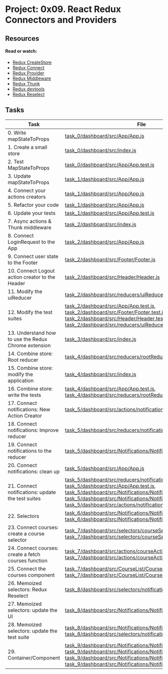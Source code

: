 # Project: 0x09. React Redux Connectors and Providers

## Resources

#### Read or watch:

- [Redux CreateStore](https://intranet.alxswe.com/rltoken/ikKKj2fd_SIrduP4NMRcfw)
- [Redux Connect](https://intranet.alxswe.com/rltoken/ikKKj2fd_SIrduP4NMRcfw)
- [Redux Provider](https://intranet.alxswe.com/rltoken/72p5lYmSlSpGICod8lUY8A)
- [Redux Middleware](https://intranet.alxswe.com/rltoken/JugQ1X52DCCCsOeOkkAiXg)
- [Redux Thunk](https://intranet.alxswe.com/rltoken/qakbRbg-38BugU7ReccOOQ)
- [Redux devtools](https://intranet.alxswe.com/rltoken/hj2zpx-DjBQuPaT3GjHCiw)
- [Redux Reselect](https://intranet.alxswe.com/rltoken/YvZcWXnHZCxtP0gb60ck9w)

## Tasks

| Task                                                 | File                                                                                                                                                                                                                                                                                                                                                                                                                                                                                                                                                                                 |
| ---------------------------------------------------- | ------------------------------------------------------------------------------------------------------------------------------------------------------------------------------------------------------------------------------------------------------------------------------------------------------------------------------------------------------------------------------------------------------------------------------------------------------------------------------------------------------------------------------------------------------------------------------------ |
| 0. Write mapStateToProps                             | [task_0/dashboard/src/App/App.js](./task_0/dashboard/src/App/App.js)                                                                                                                                                                                                                                                                                                                                                                                                                                                                                                                 |
| 1. Create a small store                              | [task_0/dashboard/src/index.js](./task_0/dashboard/src/index.js)                                                                                                                                                                                                                                                                                                                                                                                                                                                                                                                     |
| 2. Test MapStateToProps                              | [task_0/dashboard/src/App/App.test.js](./task_0/dashboard/src/App/App.test.js)                                                                                                                                                                                                                                                                                                                                                                                                                                                                                                       |
| 3. Update mapStateToProps                            | [task_1/dashboard/src/App/App.js](./task_1/dashboard/src/App/App.js)                                                                                                                                                                                                                                                                                                                                                                                                                                                                                                                 |
| 4. Connect your actions creators                     | [task_1/dashboard/src/App/App.js](./task_1/dashboard/src/App/App.js)                                                                                                                                                                                                                                                                                                                                                                                                                                                                                                                 |
| 5. Refactor your code                                | [task_1/dashboard/src/App/App.js](./task_1/dashboard/src/App/App.js)                                                                                                                                                                                                                                                                                                                                                                                                                                                                                                                 |
| 6. Update your tests                                 | [task_1/dashboard/src/App/App.test.js](./task_1/dashboard/src/App/App.test.js)                                                                                                                                                                                                                                                                                                                                                                                                                                                                                                       |
| 7. Async actions & Thunk middleware                  | [task_2/dashboard/src/index.js](./task_2/dashboard/src/index.js)                                                                                                                                                                                                                                                                                                                                                                                                                                                                                                                     |
| 8. Connect LoginRequest to the App                   | [task_2/dashboard/src/App/App.js](./task_2/dashboard/src/App/App.js)                                                                                                                                                                                                                                                                                                                                                                                                                                                                                                                 |
| 9. Connect user state to the Footer                  | [task_2/dashboard/src/Footer/Footer.js](./task_2/dashboard/src/Footer/Footer.js)                                                                                                                                                                                                                                                                                                                                                                                                                                                                                                     |
| 10. Connect Logout action creator to the Header      | [task_2/dashboard/src/Header/Header.js](./task_2/dashboard/src/Header/Header.js)                                                                                                                                                                                                                                                                                                                                                                                                                                                                                                     |
| 11. Modify the uiReducer                             | [task_2/dashboard/src/reducers/uiReducer.js](./task_2/dashboard/src/reducers/uiReducer.js)                                                                                                                                                                                                                                                                                                                                                                                                                                                                                           |
| 12. Modify the test suites                           | [task_2/dashboard/src/App/App.test.js](./task_2/dashboard/src/App/App.test.js), [task_2/dashboard/src/Footer/Footer.test.js](./task_2/dashboard/src/Footer/Footer.test.js), [task_2/dashboard/src/Header/Header.test.js](./task_2/dashboard/src/Header/Header.test.js), [task_2/dashboard/src/reducers/uiReducer.test.js](./task_2/dashboard/src/reducers/uiReducer.test.js)                                                                                                                                                                                                         |
| 13. Understand how to use the Redux Chrome extension | [task_3/dashboard/src/index.js](./task_3/dashboard/src/index.js)                                                                                                                                                                                                                                                                                                                                                                                                                                                                                                                     |
| 14. Combine store: Root reducer                      | [task_4/dashboard/src/reducers/rootReducer.js](./task_4/dashboard/src/reducers/rootReducer.js)                                                                                                                                                                                                                                                                                                                                                                                                                                                                                       |
| 15. Combine store: modify the application            | [task_4/dashboard/src/index.js](./task_4/dashboard/src/index.js)                                                                                                                                                                                                                                                                                                                                                                                                                                                                                                                     |
| 16. Combine store: write the tests                   | [task_4/dashboard/src/App/App.test.js](./task_4/dashboard/src/App/App.test.js), [task_4/dashboard/src/reducers/rootReducer.test.js](./task_4/dashboard/src/reducers/rootReducer.test.js)                                                                                                                                                                                                                                                                                                                                                                                             |
| 17. Connect notifications: New Action Creator        | [task_5/dashboard/src/actions/notificationActionCreators.js](./task_5/dashboard/src/actions/notificationActionCreators.js)                                                                                                                                                                                                                                                                                                                                                                                                                                                           |
| 18. Connect notifications: Improve reducer           | [task_5/dashboard/src/reducers/notificationReducer.js](./task_5/dashboard/src/reducers/notificationReducer.js)                                                                                                                                                                                                                                                                                                                                                                                                                                                                       |
| 19. Connect notifications to the reducer             | [task_5/dashboard/src/Notifications/Notifications.js](./task_5/dashboard/src/Notifications/Notifications.js)                                                                                                                                                                                                                                                                                                                                                                                                                                                                         |
| 20. Connect notifications: clean up                  | [task_5/dashboard/src/App/App.js](./task_5/dashboard/src/App/App.js)                                                                                                                                                                                                                                                                                                                                                                                                                                                                                                                 |
| 21. Connect notifications: update the test suites    | [task_5/dashboard/src/reducers/notificationReducer.test.js](./task_5/dashboard/src/reducers/notificationReducer.test.js), [task_5/dashboard/src/App/App.test.js](./task_5/dashboard/src/App/App.test.js), [task_5/dashboard/src/Notifications/Notifications.js](./task_5/dashboard/src/Notifications/Notifications.js), [task_5/dashboard/src/Notifications/Notifications.test.js](./task_5/dashboard/src/Notifications/Notifications.test.js), [task_5/dashboard/src/actions/notificationActionCreators.test.js](./task_5/dashboard/src/actions/notificationActionCreators.test.js) |
| 22. Selectors                                        | [task_6/dashboard/src/Notifications/Notifications.js](./task_6/dashboard/src/Notifications/Notifications.js), [task_6/dashboard/src/Notifications/Notifications.test.js](./task_6/dashboard/src/Notifications/Notifications.test.js)                                                                                                                                                                                                                                                                                                                                                 |
| 23. Connect courses: create a course selector        | [task_7/dashboard/src/selectors/courseSelector.js](./task_7/dashboard/src/selectors/courseSelector.js), [task_7/dashboard/src/selectors/courseSelector.test.js](./task_7/dashboard/src/selectors/courseSelector.test.js)                                                                                                                                                                                                                                                                                                                                                             |
| 24. Connect courses: create a fetch courses function | [task_7/dashboard/src/actions/courseActionCreators.js](./task_7/dashboard/src/actions/courseActionCreators.js), [task_7/dashboard/src/actions/courseActionCreators.test.js](./task_7/dashboard/src/actions/courseActionCreators.test.js)                                                                                                                                                                                                                                                                                                                                             |
| 25. Connect the courses component                    | [task_7/dashboard/src/CourseList/CourseList.js](./task_7/dashboard/src/CourseList/CourseList.js), [task_7/dashboard/src/CourseList/CourseList.test.js](./task_7/dashboard/src/CourseList/CourseList.test.js)                                                                                                                                                                                                                                                                                                                                                                         |
| 26. Memoized selectors: Redux Reselect               | [task_8/dashboard/src/selectors/notificationSelector.js](./task_8/dashboard/src/selectors/notificationSelector.js)                                                                                                                                                                                                                                                                                                                                                                                                                                                                   |
| 27. Memoized selectors: update the UI                | [task_8/dashboard/src/Notifications/Notifications.js](./task_8/dashboard/src/Notifications/Notifications.js)                                                                                                                                                                                                                                                                                                                                                                                                                                                                         |
| 28. Memoized selectors: update the test suite        | [task_8/dashboard/src/Notifications/Notifications.test.js](./task_8/dashboard/src/Notifications/Notifications.test.js), [task_8/dashboard/src/selectors/notificationSelector.test.js](./task_8/dashboard/src/selectors/notificationSelector.test.js)                                                                                                                                                                                                                                                                                                                                 |
| 29. Container/Component                              | [task_9/dashboard/src/Notifications/Notifications.js](./task_9/dashboard/src/Notifications/Notifications.js), [task_9/dashboard/src/Notifications/Notifications.test.js](./task_9/dashboard/src/Notifications/Notifications.test.js), [task_9/dashboard/src/Notifications/NotificationsContainer.js](./task_9/dashboard/src/Notifications/NotificationsContainer.js), [task_9/dashboard/src/Notifications/NotificationsContainer.test.js](./task_9/dashboard/src/Notifications/NotificationsContainer.test.js)                                                                       |
